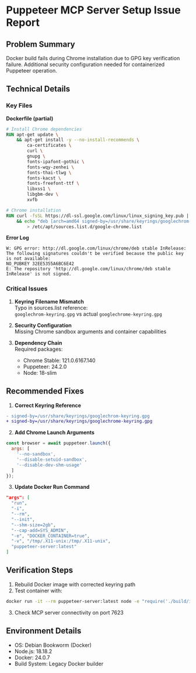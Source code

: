 # Puppeteer MCP Server Setup Issue Report

## Problem Summary
Docker build fails during Chrome installation due to GPG key verification failure. Additional security configuration needed for containerized Puppeteer operation.

## Technical Details

### Key Files
**Dockerfile (partial)**
```dockerfile
# Install Chrome dependencies
RUN apt-get update \
    && apt-get install -y --no-install-recommends \
        ca-certificates \
        curl \
        gnupg \
        fonts-ipafont-gothic \
        fonts-wqy-zenhei \
        fonts-thai-tlwg \
        fonts-kacst \
        fonts-freefont-ttf \
        libxss1 \
        libgbm-dev \
        xvfb

# Chrome installation
RUN curl -fsSL https://dl-ssl.google.com/linux/linux_signing_key.pub | gpg --dearmor -o /usr/share/keyrings/googlechrome-keyring.gpg \
    && echo "deb [arch=amd64 signed-by=/usr/share/keyrings/googlechrom-keyring.gpg] http://dl.google.com/linux/chrome/deb/ stable main" \
        > /etc/apt/sources.list.d/google-chrome.list
```

**Error Log**
```
W: GPG error: http://dl.google.com/linux/chrome/deb stable InRelease: 
The following signatures couldn't be verified because the public key is not available: 
NO_PUBKEY 32EE5355A6BC6E42
E: The repository 'http://dl.google.com/linux/chrome/deb stable InRelease' is not signed.
```

### Critical Issues
1. **Keyring Filename Mismatch**  
   Typo in sources.list reference:  
   `googlechrom-keyring.gpg` vs actual `googlechrome-keyring.gpg`

2. **Security Configuration**  
   Missing Chrome sandbox arguments and container capabilities

3. **Dependency Chain**  
   Required packages:
   - Chrome Stable: 121.0.6167.140
   - Puppeteer: 24.2.0
   - Node: 18-slim

## Recommended Fixes

1. **Correct Keyring Reference**
```diff
- signed-by=/usr/share/keyrings/googlechrom-keyring.gpg
+ signed-by=/usr/share/keyrings/googlechrome-keyring.gpg
```

2. **Add Chrome Launch Arguments**
```javascript
const browser = await puppeteer.launch({
  args: [
    '--no-sandbox',
    '--disable-setuid-sandbox',
    '--disable-dev-shm-usage'
  ]
});
```

3. **Update Docker Run Command**
```json
"args": [
  "run",
  "-i",
  "--rm",
  "--init",
  "--shm-size=2gb",
  "--cap-add=SYS_ADMIN",
  "-e", "DOCKER_CONTAINER=true",
  "-v", "/tmp/.X11-unix:/tmp/.X11-unix",
  "puppeteer-server:latest"
]
```

## Verification Steps
1. Rebuild Docker image with corrected keyring path
2. Test container with:
```bash
docker run -it --rm puppeteer-server:latest node -e "require('./build/index.js')"
```
3. Check MCP server connectivity on port 7623

## Environment Details
- OS: Debian Bookworm (Docker)
- Node.js: 18.18.2
- Docker: 24.0.7
- Build System: Legacy Docker builder
